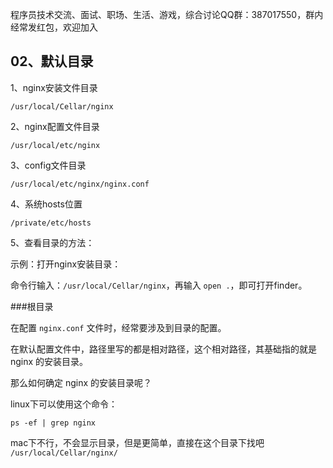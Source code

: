 程序员技术交流、面试、职场、生活、游戏，综合讨论QQ群：387017550，群内经常发红包，欢迎加入

## 02、默认目录

1、nginx安装文件目录

```
/usr/local/Cellar/nginx
```

2、nginx配置文件目录

```
/usr/local/etc/nginx
```

3、config文件目录

```
/usr/local/etc/nginx/nginx.conf
```

4、系统hosts位置

```
/private/etc/hosts
```

5、查看目录的方法：

示例：打开nginx安装目录：

命令行输入：``/usr/local/Cellar/nginx``，再输入 ``open .``，即可打开finder。

###根目录
   
在配置 ``nginx.conf`` 文件时，经常要涉及到目录的配置。

在默认配置文件中，路径里写的都是相对路径，这个相对路径，其基础指的就是 nginx 的安装目录。

那么如何确定 nginx 的安装目录呢？

linux下可以使用这个命令：

```
ps -ef | grep nginx  
```

mac下不行，不会显示目录，但是更简单，直接在这个目录下找吧 ``/usr/local/Cellar/nginx/``
